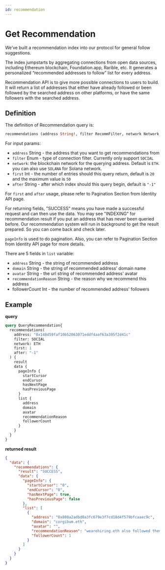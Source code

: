 ```yaml
---
id: recommendation
---
```


# Get Recommendation

We’ve built a recommendation index into our protocol for general follow suggestions.

The index jumpstarts by aggregating connections from open data sources, including Ethereum blockchain, Foundation.app, Rarible, etc. It generates a personalized “recommended addresses to follow” list for every address. 

Recommendation API is to give more possible connections to users to build. It will return a list of addresses that either have already followed or been followed by the searched address on other platforms, or have the same followers with the searched address. 

## Definition

 The definition of Recommendation query is:

 ```graphql
recommendations (address String!, filter RecommFilter, network Network, first Int, after String) RecommendationResponse!
 ```

For input params:
* `address` String - the address that you want to get recommendations from
* `filter` Enum - type of connection filter. Currently only support `SOCIAL`
* `network`: the blockchain network for the querying address. Default is `ETH`. you can also use `SOLANA` for Solana network.
* `first` Int - the number of entries should this query return, default is `20` and the maximum value is `50`
* `after` String - after which index should this query begin, default is `"-1"`

For `first` and `after` usage, please refer to Pagination Section from Identity API page.

For returning fields, "SUCCESS" means you have made a successful request and can then use the data. You may see "INDEXING" for recommendation result if you put an address that has never been queried before. Our recommendation system will run in background to get the result prepared. So you can come back and check later.

`pageInfo` is used to do pagination. Also, you can refer to Pagination Section from Identity API page for more details.

There are 5 fields in `list` variable:

* `address` String - the string of recommended address
* `domain` String - the string of recommended address' domain name
* `avatar` String - the url string of recommended address' avatar
* `recommendationReason` String - the reason why we recommend this address
* followerCount Int - the number of recommended address' followers


## Example 
**query**

```graphql
query QueryRecommendation{
  recommendations(
    address: "0x148d59faf10b52063071eddf4aaf63a395f2d41c"
    filter: SOCIAL
    network: ETH
    first: 1
    after: "-1"
  ) {
    result
    data {
      pageInfo {
        startCursor
        endCursor
        hasNextPage
        hasPreviousPage
      }
      list {
        address
        domain
        avatar
        recommendationReason
        followerCount
      } 
    }
  }
}
```

**returned result**

```json
{
  "data": {
    "recommendations": {
      "result": "SUCCESS",
      "data": {
        "pageInfo": {
          "startCursor": "0",
          "endCursor": "0",
          "hasNextPage": true,
          "hasPreviousPage": false
        },
        "list": [
          {
            "address": "0x808a2adbd0a3fc679e3f7cd18d4f579bfcaaec9c",
            "domain": "corgibum.eth",
            "avatar": "",
            "recommendationReason": "wearehiring.eth also followed them",
            "followerCount": 1
          }
        ]
      }
    }
  }
}
```

